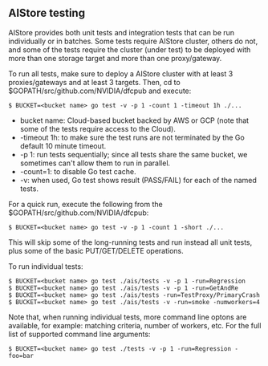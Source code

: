 AIStore testing
-----------------------------------------------------------------

AIStore provides both unit tests and integration tests that can be run individually or in batches. Some tests require AIStore cluster, others do not, and some of the tests require the cluster (under test) to be deployed with more than one storage target and more than one proxy/gateway.

To run all tests, make sure to deploy a AIStore cluster with at least 3 proxies/gateways and at least 3 targets.
Then, cd to $GOPATH/src/github.com/NVIDIA/dfcpub and execute:

```
$ BUCKET=<bucket name> go test -v -p 1 -count 1 -timeout 1h ./...
```

- bucket name: Cloud-based bucket backed by AWS or GCP (note that some of the tests require access to the Cloud).
- -timeout 1h: to make sure the test runs are not terminated by the Go default 10 minute timeout.
- -p 1: run tests sequentially; since all tests share the same bucket, we sometimes can't allow them to run in parallel.
- -count=1: to disable Go test cache.
- -v: when used, Go test shows result (PASS/FAIL) for each of the named tests.

For a quick run, execute the following from the $GOPATH/src/github.com/NVIDIA/dfcpub:

```
$ BUCKET=<bucket name> go test -v -p 1 -count 1 -short ./...
```

This will skip some of the long-running tests and run instead all unit tests, plus some of the basic PUT/GET/DELETE operations.

To run individual tests:
```
$ BUCKET=<bucket name> go test ./ais/tests -v -p 1 -run=Regression
$ BUCKET=<bucket name> go test ./ais/tests -v -p 1 -run=GetAndRe
$ BUCKET=<bucket name> go test ./ais/tests -run=TestProxy/PrimaryCrash
$ BUCKET=<bucket name> go test ./ais/tests -v -run=smoke -numworkers=4
```

Note that, when running individual tests, more command line optons are available, for example: matching criteria, number of workers, etc.
For the full list of supported command line arguments:

```
$ BUCKET=<bucket name> go test ./tests -v -p 1 -run=Regression -foo=bar
```
